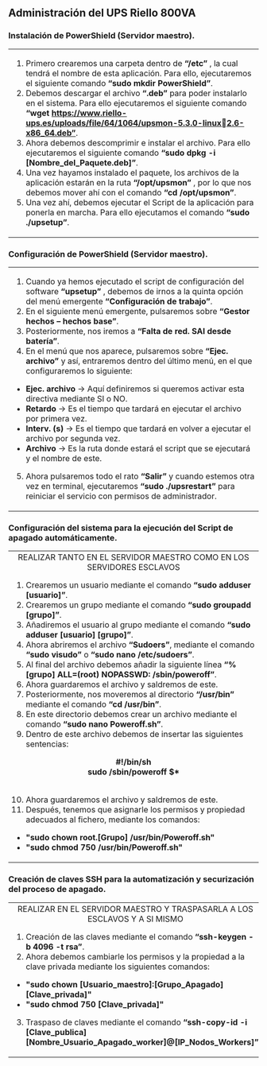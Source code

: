 ## Administración del UPS Riello 800VA ##
### Instalación de PowerShield (Servidor maestro). ###
<table>
 <tr>
  <td>
    
  1. Primero crearemos una carpeta dentro de <b> “/etc” </b>, la cual tendrá el nombre de esta aplicación. Para ello, ejecutaremos el siguiente comando <b> “sudo mkdir PowerShield”</b>.
  2. Debemos descargar el archivo <b> “.deb” </b> para poder instalarlo en el sistema. Para ello ejecutaremos el siguiente comando <b> “wget https://www.riello-ups.es/uploads/file/64/1064/upsmon-5.3.0-linux2.6-x86_64.deb”</b>.
  3. Ahora debemos descomprimir e instalar el archivo. Para ello ejecutaremos el siguiente comando <b> “sudo dpkg -i [Nombre_del_Paquete.deb]”</b>.
  4. Una vez hayamos instalado el paquete, los archivos de la aplicación estarán en la ruta <b> “/opt/upsmon” </b>, por lo que nos debemos mover ahí con el comando <b> “cd /opt/upsmon”</b>.
  5. Una vez ahí, debemos ejecutar el Script de la aplicación para ponerla en marcha. Para ello ejecutamos el comando <b> “sudo ./upsetup”</b>.
    
  </td>
 </tr>
</table>
    
### Configuración de PowerShield (Servidor maestro). ###
<table>
 <tr>
  <td>
    
  1. Cuando ya hemos ejecutado el script de configuración del software <b> “upsetup” </b>, debemos de irnos a la quinta opción del menú emergente <b> “Configuración de trabajo”</b>.
  2. En el siguiente menú emergente, pulsaremos sobre <b> “Gestor hechos – hechos base”</b>.
  3. Posteriormente, nos iremos a <b> “Falta de red. SAI desde batería”</b>.
  4. En el menú que nos aparece, pulsaremos sobre <b> “Ejec. archivo” </b> y así, entraremos dentro del último menú, en el que configuraremos lo siguiente:
  - <b> Ejec. archivo </b> → Aquí definiremos si queremos activar esta directiva mediante SI o NO.
  - <b> Retardo </b> → Es el tiempo que tardará en ejecutar el archivo por primera vez.
  - <b> Interv. (s) </b> → Es el tiempo que tardará en volver a ejecutar el archivo por segunda vez.
  - <b> Archivo </b> → Es la ruta donde estará el script que se ejecutará y el nombre de este.
  5. Ahora pulsaremos todo el rato <b> “Salir” </b> y cuando estemos otra vez en terminal, ejecutaremos <b> “sudo ./upsrestart” </b> para reiniciar el servicio con permisos de administrador.

  </td>
 </tr>
</table>
   

### Configuración del sistema para la ejecución del Script de apagado automáticamente. ###
<div align="center"> 
 <table>
  <tr>
   <td>
   <div align="center">
    REALIZAR TANTO EN EL SERVIDOR MAESTRO COMO EN LOS SERVIDORES ESCLAVOS
   </div>
    
  1. Crearemos un usuario mediante el comando <b> “sudo adduser [usuario]”</b>.
  2. Crearemos un grupo mediante el comando <b> “sudo groupadd [grupo]”</b>.
  3. Añadiremos el usuario al grupo mediante el comando <b>“sudo adduser [usuario] [grupo]”</b>. 
  4. Ahora abriremos el archivo <b> “Sudoers”</b>, mediante el comando <b> “sudo visudo”</b> o <b> “sudo nano /etc/sudoers”</b>.
  5. Al final del archivo debemos añadir la siguiente línea <b> “%[grupo] ALL=(root) NOPASSWD: /sbin/poweroff”</b>.
  6. Ahora guardaremos el archivo y saldremos de este.
  7. Posteriormente, nos moveremos al directorio <b> “/usr/bin” </b> mediante el comando <b> “cd /usr/bin”</b>.
  8. En este directorio debemos crear un archivo mediante el comando <b> “sudo nano Poweroff.sh”</b>.
  9. Dentro de este archivo debemos de insertar las siguientes sentencias:

   <div align="center"><b>
    #!/bin/sh <br/>
    sudo /sbin/poweroff $*
   </b></div>
   <br/>
      
  10. Ahora guardaremos el archivo y saldremos de este.   
  11. Después, tenemos que asignarle los permisos y propiedad adecuados al fichero, mediante los comandos:
  - <b> "sudo chown root.[Grupo] /usr/bin/Poweroff.sh" </b>
  - <b> "sudo chmod 750 /usr/bin/Poweroff.sh" </b>
  
   </td>
  </tr>
 </table>
</div>

### Creación de claves SSH para la automatización y securización del proceso de apagado. ###
 <table>
  <tr>
   <td>
   <div align="center">
    REALIZAR EN EL SERVIDOR MAESTRO Y TRASPASARLA A LOS ESCLAVOS Y A SI MISMO
   </div>
     
  1. Creación de las claves mediante el comando <b> “ssh-keygen -b 4096 -t rsa”</b>.
  2. Ahora debemos cambiarle los permisos y la propiedad a la clave privada mediante los siguientes comandos:
  - <b> "sudo chown [Usuario_maestro]:[Grupo_Apagado] [Clave_privada]" </b>
  - <b> "sudo chmod 750 [Clave_privada]" </b>
  3. Traspaso de claves mediante el comando <b> “ssh-copy-id -i [Clave_publica] [Nombre_Usuario_Apagado_worker]@[IP_Nodos_Workers]”</b>

   </td>
  </tr>
 </table>
